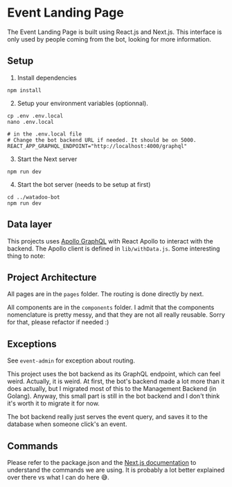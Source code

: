 # Event Landing Page

The Event Landing Page is built using React.js and Next.js. This interface is only used by people coming from the bot, looking for more information. 

## Setup

1) Install dependencies

```
npm install
```

2) Setup your environment variables (optionnal).

```
cp .env .env.local
nano .env.local

# in the .env.local file
# Change the bot backend URL if needed. It should be on 5000.
REACT_APP_GRAPHQL_ENDPOINT="http://localhost:4000/graphql"
```

3) Start the Next server

```
npm run dev
```

4) Start the bot server (needs to be setup at first)

```
cd ../watadoo-bot
npm run dev
```

## Data layer

This projects uses [Apollo GraphQL](https://www.apollographql.com/docs/) with React Apollo to interact with the backend. The Apollo client is defined in ```lib/withData.js```. Some interesting thing to note:

## Project Architecture

All pages are in the ```pages``` folder. The routing is done directly by next.

All components are in the ```components``` folder. I admit that the components nomenclature is pretty messy, and that they are not all really reusable. Sorry for that, please refactor if needed :)

## Exceptions

See ```event-admin``` for exception about routing.

This project uses the bot backend as its GraphQL endpoint, which can feel weird. Actually, it is weird. At first, the bot's backend made a lot more than it does actually, but I migrated most of this to the Management Backend (in Golang). Anyway, this small part is still in the bot backend and I don't think it's worth it to migrate it for now.

The bot backend really just serves the event query, and saves it to the database when someone click's an event.

## Commands

Please refer to the package.json and the [Next.js documentation](https://nextjs.org/docs) to understand the commands we are using. It is probably a lot better explained over there vs what I can do here 😅.

